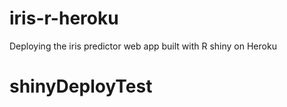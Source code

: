 # iris-r-heroku
Deploying the iris predictor web app built with R shiny on Heroku
# shinyDeployTest
